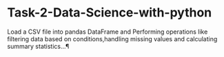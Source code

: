 # Task-2-Data-Science-with-python
Load a CSV file into pandas DataFrame and Performing operations like filtering data based on conditions,handling missing values and calculating summary statistics...¶ 
